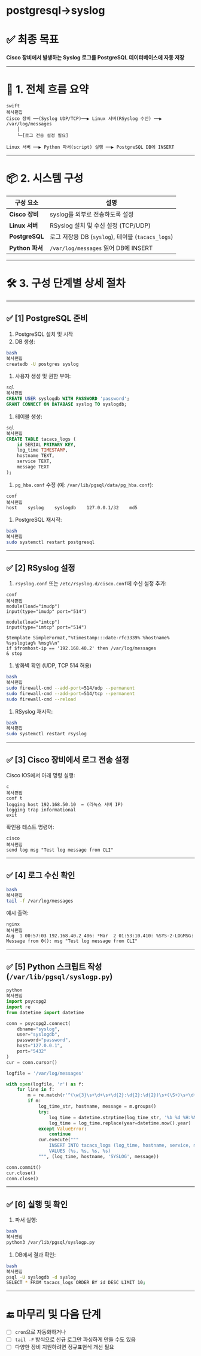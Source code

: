 # postgresql→syslog

# ✅ 최종 목표

**Cisco 장비에서 발생하는 Syslog 로그를 PostgreSQL 데이터베이스에 자동 저장**

---

# 🧭 1. 전체 흐름 요약

```
swift
복사편집
Cisco 장비 ──(Syslog UDP/TCP)──▶ Linux 서버(RSyslog 수신) ──▶ /var/log/messages
    │
    └─[로그 전송 설정 필요]

Linux 서버 ──▶ Python 파서(script) 실행 ──▶ PostgreSQL DB에 INSERT

```

---

# 📦 2. 시스템 구성

| 구성 요소 | 설명 |
| --- | --- |
| **Cisco 장비** | syslog를 외부로 전송하도록 설정 |
| **Linux 서버** | RSyslog 설치 및 수신 설정 (TCP/UDP) |
| **PostgreSQL** | 로그 저장용 DB (`syslog`), 테이블 (`tacacs_logs`) |
| **Python 파서** | `/var/log/messages` 읽어 DB에 INSERT |

---

# 🛠️ 3. 구성 단계별 상세 절차

---

## ✅ [1] PostgreSQL 준비

1. PostgreSQL 설치 및 시작
2. DB 생성:

```bash
bash
복사편집
createdb -U postgres syslog

```

1. 사용자 생성 및 권한 부여:

```sql
sql
복사편집
CREATE USER syslogdb WITH PASSWORD 'password';
GRANT CONNECT ON DATABASE syslog TO syslogdb;

```

1. 테이블 생성:

```sql
sql
복사편집
CREATE TABLE tacacs_logs (
    id SERIAL PRIMARY KEY,
    log_time TIMESTAMP,
    hostname TEXT,
    service TEXT,
    message TEXT
);

```

1. `pg_hba.conf` 수정 (예: `/var/lib/pgsql/data/pg_hba.conf`):

```
conf
복사편집
host    syslog    syslogdb    127.0.0.1/32    md5

```

1. PostgreSQL 재시작:

```bash
bash
복사편집
sudo systemctl restart postgresql

```

---

## ✅ [2] RSyslog 설정

1. `rsyslog.conf` 또는 `/etc/rsyslog.d/cisco.conf`에 수신 설정 추가:

```
conf
복사편집
module(load="imudp")
input(type="imudp" port="514")

module(load="imtcp")
input(type="imtcp" port="514")

$template SimpleFormat,"%timestamp:::date-rfc3339% %hostname% %syslogtag% %msg%\n"
if $fromhost-ip == '192.168.40.2' then /var/log/messages
& stop

```

1. 방화벽 확인 (UDP, TCP 514 허용)

```bash
bash
복사편집
sudo firewall-cmd --add-port=514/udp --permanent
sudo firewall-cmd --add-port=514/tcp --permanent
sudo firewall-cmd --reload

```

1. RSyslog 재시작:

```bash
bash
복사편집
sudo systemctl restart rsyslog

```

---

## ✅ [3] Cisco 장비에서 로그 전송 설정

Cisco IOS에서 아래 명령 실행:

```
c
복사편집
conf t
logging host 192.168.50.10  ← (리눅스 서버 IP)
logging trap informational
exit

```

확인용 테스트 명령어:

```
cisco
복사편집
send log msg "Test log message from CLI"

```

---

## ✅ [4] 로그 수신 확인

```bash
bash
복사편집
tail -f /var/log/messages

```

예시 출력:

```
nginx
복사편집
Aug  1 00:57:03 192.168.40.2 406: *Mar  2 01:53:10.410: %SYS-2-LOGMSG: Message from 0(): msg "Test log message from CLI"

```

---

## ✅ [5] Python 스크립트 작성 (`/var/lib/pgsql/syslogp.py`)

```python
python
복사편집
import psycopg2
import re
from datetime import datetime

conn = psycopg2.connect(
    dbname="syslog",
    user="syslogdb",
    password="password",
    host="127.0.0.1",
    port="5432"
)
cur = conn.cursor()

logfile = '/var/log/messages'

with open(logfile, 'r') as f:
    for line in f:
        m = re.match(r'^(\w{3}\s+\d+\s+\d{2}:\d{2}:\d{2})\s+(\S+)\s+\d+: \*(.*)', line)
        if m:
            log_time_str, hostname, message = m.groups()
            try:
                log_time = datetime.strptime(log_time_str, '%b %d %H:%M:%S')
                log_time = log_time.replace(year=datetime.now().year)
            except ValueError:
                continue
            cur.execute("""
                INSERT INTO tacacs_logs (log_time, hostname, service, message)
                VALUES (%s, %s, %s, %s)
            """, (log_time, hostname, 'SYSLOG', message))

conn.commit()
cur.close()
conn.close()

```

---

## ✅ [6] 실행 및 확인

1. 파서 실행:

```bash
bash
복사편집
python3 /var/lib/pgsql/syslogp.py

```

1. DB에서 결과 확인:

```bash
bash
복사편집
psql -U syslogdb -d syslog
SELECT * FROM tacacs_logs ORDER BY id DESC LIMIT 10;

```

---

# 🔚 마무리 및 다음 단계

- [ ]  `cron`으로 자동화하거나
- [ ]  `tail -F` 방식으로 신규 로그만 파싱하게 만들 수도 있음
- [ ]  다양한 장비 지원하려면 정규표현식 개선 필요